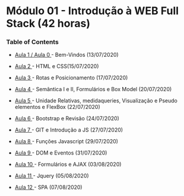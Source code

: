 # Módulo 01 - Introdução à WEB Full Stack (42 horas)

### Table of Contents

- [ Aula 1 / Aula 0 ](#) - Bem-Vindos (13/07/2020)

- [ Aula 2 ](#github.com/louisealberti/Santander_Coders_Java_2020-TN03/tree/master/01%20-%20Introdu%C3%A7%C3%A3o%20%C3%A0%20Web%20Full%20Stack/Aula02-Introducao) - HTML e CSS(15/07/2020)

- [ Aula 3 ](#https://tinyurl.com/yxrm8lao) - Rotas e Posicionamento (17/07/2020)

- [ Aula 4 ](#https://tinyurl.com/y65varu3) - Semântica I e II, Formulários e Box Model (20/07/2020)

- [ Aula 5 ](#https://tinyurl.com/y3ptwddt) - Unidade Relativas, medidaqueries, Visualização e Pseudo elementos e FlexBox (22/07/2020)

- [ Aula 6 ](#https://tinyurl.com/yxhqt87p) - Bootstrap e Revisão (24/07/2020)

- [ Aula 7 ](#https://tinyurl.com/y3uw32mk) - GIT e Introdução a JS (27/07/2020)

- [ Aula 8 ](#https://tinyurl.com/y6nao2ye) - Funções Javascript (29/07/2020)

- [ Aula 9 ](#https://tinyurl.com/y68s8sx2) - DOM e Eventos (31/07/2020)

- [ Aula 10 ](#https://tinyurl.com/y642t4dm)  - Formulários e AJAX (03/08/2020)

- [ Aula 11 ](#) - Jquery (05/08/2020)

- [ Aula 12 ](#)  - SPA (07/08/2020)

